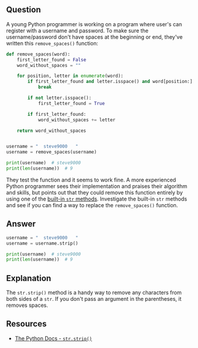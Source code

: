 ## Question

A young Python programmer is working on a program where user's can register with a username and password. To make sure the username/password don't have spaces at the beginning or end, they've written this `remove_spaces()` function:

```python
def remove_spaces(word):
    first_letter_found = False
    word_without_spaces = ""

    for position, letter in enumerate(word):
        if first_letter_found and letter.isspace() and word[position:].isspace():
            break

        if not letter.isspace():
            first_letter_found = True

        if first_letter_found:
            word_without_spaces += letter

    return word_without_spaces


username = "  steve9000   "
username = remove_spaces(username)

print(username)  # steve9000
print(len(username))  # 9
```

They test the function and it seems to work fine. A more experienced Python programmer sees their implementation and praises their algorithm and skills, but points out that they could remove this function entirely by using one of the [built-in `str` methods](https://docs.python.org/3/library/stdtypes.html#string-methods). Investigate the built-in `str` methods and see if you can find a way to replace the `remove_spaces()` function. 

## Answer

```python
username = "  steve9000   "
username = username.strip()

print(username)  # steve9000
print(len(username))  # 9
```

## Explanation

The `str.strip()` method is a handy way to remove any characters from both sides of a `str`. If you don't pass an argument in the parentheses, it removes spaces.

## Resources

-   [The Python Docs - `str.strip()`](https://docs.python.org/3/library/stdtypes.html#str.strip)
